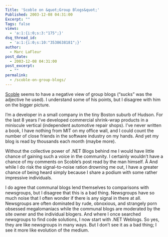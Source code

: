 ```yaml
---
Title: 'Scoble on &quot;Group Blogs&quot;'
Published: 2003-12-08 04:31:00
Excerpt: ""
Tags: false
views:
  - 'a:1:{i:0;s:3:"175";}'
dsq_thread_id:
  - 'a:1:{i:0;s:10:"3538638181";}'
author:
  - Marc LaFleur
post_date:
  - 2003-12-08 04:31:00
post_excerpt:
  - ""
permalink:
  - /scoble-on-group-blogs/
---
```

<div class="Section1"> <p><a href="http://radio.weblogs.com/0001011/2003/12/07.html#a5700" target="_blank">Scoble</a> seems to have a negative view of group blogs (&#8220;sucks&#8221; was the adjective he used). I understand some of his points, but I disagree with him on the bigger picture.</p> <p>I&#8217;m a developer in a small company in the tiny Boston suburb of Hudson. For the last 8 years I&#8217;ve developed commercial shrink-wrap products in a miniscule vertical (independent automotive repair shops). I&#8217;ve never written a book, I have nothing from MIT on my office wall, and I could count the number of close friends in the software industry on my hands. And yet my blog is read by thousands each month (maybe more).</p> <p>Without the collective power of .NET Blogs behind me I would have little chance of gaining such a voice in the community. I certainly wouldn&#8217;t have a chance of my comments on Scoble&#8217;s post read by the man himself. Â And while I do risk the signal-to-noise ration drowning me out, I have a greater chance of being heard simply because I share a podium with some rather impressive individuals.</p> <p>I do agree that communal blogs lend themselves to comparisons with newsgroups, but I disagree that this is a bad thing. Newsgroups have so much noise that I often wonder if there is any signal in there at all. Newsgroups are often dominated by rude, obnoxious, and strangely porn obsessed megalomaniacs while the communal blogs are moderated by the site owner and the individual blogers. And where I once searched newsgroups to find code solutions, I now start with .NET Weblogs. So yes, they are like newsgroups in many ways. But I don&#8217;t see it as a bad thing; I see it more like evolution of the medium.</p></div>